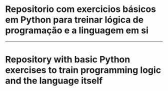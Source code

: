 # Repositorio com exercicios básicos em Python para treinar lógica de programação e a linguagem em si
---
# Repository with basic Python exercises to train programming logic and the language itself